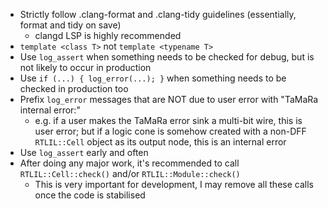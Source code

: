 - Strictly follow .clang-format and .clang-tidy guidelines (essentially, format and tidy on save)
    - clangd LSP is highly recommended
- `template <class T>` not `template <typename T>`
- Use `log_assert` when something needs to be checked for debug, but is not likely to occur in production
- Use `if (...) { log_error(...); }` when something needs to be checked in production too
- Prefix `log_error` messages that are NOT due to user error with "TaMaRa internal error:"
    - e.g. if a user makes the TaMaRa error sink a multi-bit wire, this is user error; but if a logic cone is
    somehow created with a non-DFF `RTLIL::Cell` object as its output node, this is an internal error
- Use `log_assert` early and often
- After doing any major work, it's recommended to call `RTLIL::Cell::check()` and/or `RTLIL::Module::check()`
    - This is very important for development, I may remove all these calls once the code is stabilised
